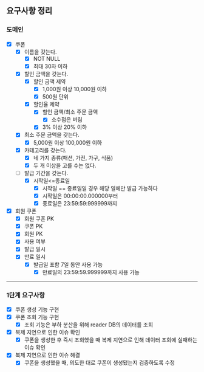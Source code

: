 ## 요구사항 정리

### 도메인

- [x] 쿠폰
    - [x] 이름을 갖는다.
        - [x] NOT NULL
        - [x] 최대 30자 이하
    - [x] 할인 금액을 갖는다.
        - [x] 할인 금액 제약
            - [x] 1,000원 이상 10,000원 이하
            - [x] 500원 단위
        - [x] 할인율 제약
            - [x] 할인 금액/최소 주문 금액
                - [x] 소수점은 버림
            - [x] 3% 이상 20% 이하
    - [x] 최소 주문 금액을 갖는다.
        - [x] 5,000원 이상 100,000원 이하
    - [x] 카테고리를 갖는다.
        - [x] 네 가지 종류(패션, 가전, 가구, 식품)
        - [x] 두 개 이상을 고를 수는 없다.
    - [ ] 발급 기간을 갖는다.
        - [x] 시작일<=종료일
            - [x] 시작일 == 종료일일 경우 해당 일에만 발급 가능하다
            - [x] 시작일은 00:00:00.000000부터
            - [x] 종료일은 23:59:59:999999까지

- [x] 회원 쿠폰
    - [x] 회원 쿠폰 PK
    - [x] 쿠폰 PK
    - [x] 회원 PK
    - [x] 사용 여부
    - [x] 발급 일시
    - [x] 만료 일시
        - [x] 발급일 포함 7일 동안 사용 가능
            - [x] 만료일의 23:59:59.999999까지 사용 가능

---

### 1단계 요구사항

- [x] 쿠폰 생성 기능 구현
- [x] 쿠폰 조회 기능 구현
    - [x] 조회 기능은 부하 분산을 위해 reader DB의 데이터를 조회
- [x] 복제 지연으로 인한 이슈 확인
    - [x] 쿠폰을 생성한 후 즉시 조회했을 때 복제 지연으로 인해 데이터 조회에 실패하는 이슈 확인
- [x] 복제 지연으로 인한 이슈 해결
    - [x] 쿠폰을 생성했을 때, 의도한 대로 쿠폰이 생성됐는지 검증하도록 수정
